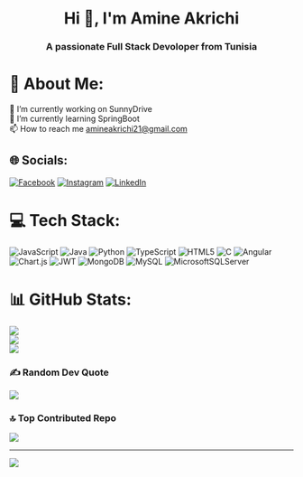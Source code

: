 <h1 align="center">Hi 👋, I'm Amine Akrichi</h1>
<h3 align="center">A passionate Full Stack Devoloper from Tunisia</h3>


# 💫 About Me:
🔭 I’m currently working on SunnyDrive<br>🌱 I’m currently learning SpringBoot<br>📫 How to reach me amineakrichi21@gmail.com


## 🌐 Socials:
[![Facebook](https://img.shields.io/badge/Facebook-%231877F2.svg?logo=Facebook&logoColor=white)](https://facebook.com/emin.akrichi) [![Instagram](https://img.shields.io/badge/Instagram-%23E4405F.svg?logo=Instagram&logoColor=white)](https://instagram.com/emin.akrichi) [![LinkedIn](https://img.shields.io/badge/LinkedIn-%230077B5.svg?logo=linkedin&logoColor=white)](https://linkedin.com/in/mohamed-amine-akrichi) 

# 💻 Tech Stack:
![JavaScript](https://img.shields.io/badge/javascript-%23323330.svg?style=for-the-badge&logo=javascript&logoColor=%23F7DF1E) ![Java](https://img.shields.io/badge/java-%23ED8B00.svg?style=for-the-badge&logo=openjdk&logoColor=white) ![Python](https://img.shields.io/badge/python-3670A0?style=for-the-badge&logo=python&logoColor=ffdd54) ![TypeScript](https://img.shields.io/badge/typescript-%23007ACC.svg?style=for-the-badge&logo=typescript&logoColor=white) ![HTML5](https://img.shields.io/badge/html5-%23E34F26.svg?style=for-the-badge&logo=html5&logoColor=white) ![C](https://img.shields.io/badge/c-%2300599C.svg?style=for-the-badge&logo=c&logoColor=white) ![Angular](https://img.shields.io/badge/angular-%23DD0031.svg?style=for-the-badge&logo=angular&logoColor=white) ![Chart.js](https://img.shields.io/badge/chart.js-F5788D.svg?style=for-the-badge&logo=chart.js&logoColor=white) ![JWT](https://img.shields.io/badge/JWT-black?style=for-the-badge&logo=JSON%20web%20tokens) ![MongoDB](https://img.shields.io/badge/MongoDB-%234ea94b.svg?style=for-the-badge&logo=mongodb&logoColor=white) ![MySQL](https://img.shields.io/badge/mysql-%2300000f.svg?style=for-the-badge&logo=mysql&logoColor=white) ![MicrosoftSQLServer](https://img.shields.io/badge/Microsoft%20SQL%20Server-CC2927?style=for-the-badge&logo=microsoft%20sql%20server&logoColor=white)
# 📊 GitHub Stats:
![](https://github-readme-stats.vercel.app/api?username=amine-akrichi&theme=dark&hide_border=true&include_all_commits=false&count_private=true)<br/>
![](https://github-readme-streak-stats.herokuapp.com/?user=amine-akrichi&theme=dark&hide_border=true)<br/>
![](https://github-readme-stats.vercel.app/api/top-langs/?username=amine-akrichi&theme=dark&hide_border=true&include_all_commits=false&count_private=true&layout=compact)

### ✍️ Random Dev Quote
![](https://quotes-github-readme.vercel.app/api?type=horizontal&theme=dark)

### 🔝 Top Contributed Repo
![](https://github-contributor-stats.vercel.app/api?username=amine-akrichi&limit=5&theme=dark&combine_all_yearly_contributions=true)

---
[![](https://visitcount.itsvg.in/api?id=amine-akrichi&icon=0&color=0)](https://visitcount.itsvg.in)

<!-- Proudly created with GPRM ( https://gprm.itsvg.in ) -->
